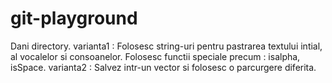 # git-playground
Dani directory.
varianta1 :
 Folosesc string-uri pentru pastrarea textului intial, al vocalelor si consoanelor. Folosesc functii speciale precum : isalpha, isSpace.
varianta2 :
 Salvez intr-un vector si folosesc o parcurgere diferita.

